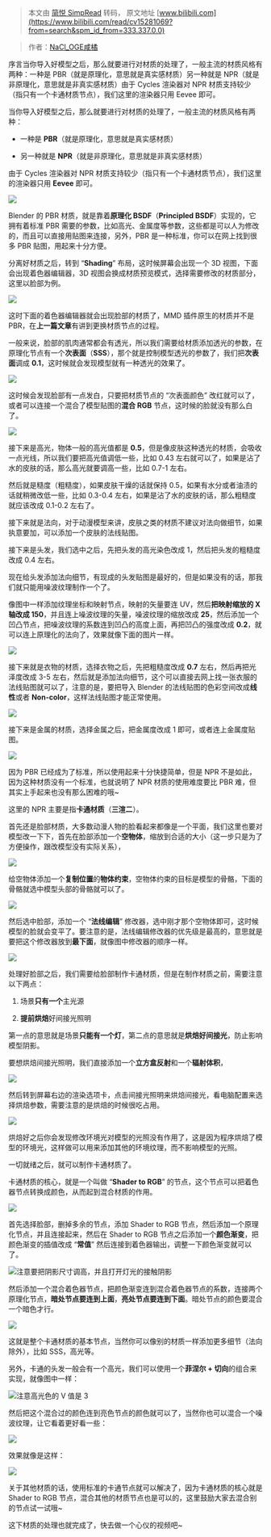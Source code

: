> 本文由 [简悦 SimpRead](http://ksria.com/simpread/) 转码， 原文地址 [www.bilibili.com](https://www.bilibili.com/read/cv15281069?from=search&spm_id_from=333.337.0.0)

> 作者：[NaCl_OGE咸橘](https://space.bilibili.com/34705293)

 序言当你导入好模型之后，那么就要进行对材质的处理了，一般主流的材质风格有两种：一种是 PBR（就是原理化，意思就是真实感材质）另一种就是 NPR（就是非原理化，意思就是非真实感材质）由于 Cycles 渲染器对 NPR 材质支持较少（指只有一个卡通材质节点），我们这里的渲染器只用 Eevee 即可。

当你导入好模型之后，那么就要进行对材质的处理了，一般主流的材质风格有两种：

*   一种是 **PBR**（就是原理化，意思就是真实感材质）
    
*   另一种就是 **NPR**（就是非原理化，意思就是非真实感材质）
    

由于 Cycles 渲染器对 NPR 材质支持较少（指只有一个卡通材质节点），我们这里的渲染器只用 **Eevee** 即可。

![](http://i0.hdslb.com/bfs/article/71bf2cd56882a2e97f8b3477c9256f8b09f361d3.png)

Blender 的 PBR 材质，就是靠着**原理化 BSDF**（**Principled BSDF**）实现的，它拥有着标准 PBR 需要的参数，比如高光、金属度等参数，这些都是可以人为修改的，而且可以直接用贴图来连接，另外，PBR 是一种标准，你可以在网上找到很多 PBR 贴图，用起来十分方便。

分离好材质之后，转到 “**Shading**” 布局，这时候屏幕会出现一个 3D 视图，下面会出现着色器编辑器，3D 视图会换成材质预览模式，选择需要修改的材质部分，这里以脸部为例。

![](http://i0.hdslb.com/bfs/article/5fbbc0021b383b3785648136bf7e527e61b4f7f4.png@942w_492h_progressive.webp)

这时下面的着色器编辑器就会出现脸部的材质了，MMD 插件原生的材质并不是 PBR，在**上一篇文章**有讲到更换材质节点的过程。

一般来说，脸部的肌肉通常都会有透光，所以我们需要给材质添加透光的参数，在原理化节点有一个**次表面**（**SSS**），那个就是控制模型透光的参数了，我们把**次表面**调成 **0.1**，这时候就会发现模型就有一种透光的效果了。

![](http://i0.hdslb.com/bfs/article/b49f44b5f4329b88589ea37452df5bbd6b5a85cd.png@942w_663h_progressive.webp)

这时候会发现脸部有一点发白，只要把材质节点的 “次表面颜色” 改红就可以了，或者可以连接一个混合了模型贴图的**混合 RGB** 节点，这时候的脸就没有那么白了。

![](http://i0.hdslb.com/bfs/article/6292f2dee3dd5c9e034c8fbb4a9fe1efd0fe8624.png@942w_657h_progressive.webp)

接下来是高光，物体一般的高光值都是 **0.5**，但是像皮肤这种透光的材质，会吸收一点光线，所以我们要把高光值调低一些，比如 0.43 左右就可以了，如果是沾了水的皮肤的话，那么高光就要调高一些，比如 0.7-1 左右。

然后就是糙度（粗糙度），如果皮肤干燥的话就保持 0.5，如果有水分或者油渍的话就稍微改低一些，比如 0.3-0.4 左右，如果是沾了水的皮肤的话，那么粗糙度就应该改成 0.1-0.2 左右了。

接下来就是法向，对于动漫模型来讲，皮肤之类的材质不建议对法向做细节，如果执意要加，可以添加一个皮肤的法线贴图。

接下来是头发，我们选中之后，先把头发的高光染色改成 1，然后把头发的粗糙度改成 0.4 左右。

现在给头发添加法向细节，有现成的头发贴图是最好的，但是如果没有的话，那我们就只能用噪波纹理制作一个了。

像图中一样添加纹理坐标和映射节点，映射的矢量要连 UV，然后**把映射缩放的 X 轴改成 150**，并且连上噪波纹理的矢量，噪波纹理的缩放改成 **25**，然后添加一个凹凸节点，把噪波纹理的系数连到凹凸的高度上面，再把凹凸的强度改成 **0.2**，就可以连上原理化的法向了，效果就像下面的图片一样。

![](http://i0.hdslb.com/bfs/article/a308606ab589082216cddd322140c0bc91f7b64a.png@942w_684h_progressive.webp)

接下来就是衣物的材质，选择衣物之后，先把粗糙度改成 **0.7** 左右，然后再把光泽度改成 3-5 左右，然后就是添加法向细节，这个可以直接去网上找一张衣服的法线贴图就可以了，注意的是，要把导入 Blender 的法线贴图的色彩空间改成**线性**或者 **Non-color**，这样法线贴图才能正常使用。

![](http://i0.hdslb.com/bfs/article/6c1eea98925658f2de56a49a4da52fe8fb29fe31.png@942w_687h_progressive.webp)

接下来是金属的材质，选择金属之后，把金属度改成 1 即可，或者连上金属度贴图。

![](http://i0.hdslb.com/bfs/article/71bf2cd56882a2e97f8b3477c9256f8b09f361d3.png)

因为 PBR 已经成为了标准，所以使用起来十分快捷简单，但是 NPR 不是如此，因为这种材质没有一个标准，也就说明了 NPR 材质的使用难度要比 PBR 难，但其实上手起来也没有那么困难的哦~

这里的 NPR 主要是指**卡通材质**（**三渲二**）。

首先还是脸部材质，大多数动漫人物的脸看起来都像是一个平面，我们这里也要对模型改一下下，首先在脸部添加一个**空物体**，缩放到合适的大小（这一步只是为了方便操作，跟改模型没有实际关系），

![](https://i0.hdslb.com/bfs/article/53f567d71330d1499c4c424d8807c572cd338e55.png@942w_372h_progressive.webp)

给空物体添加一个**复制位置**的**物体约束**，空物体约束的目标是模型的骨骼，下面的骨骼就选中模型头部的骨骼就可以了。

![](http://i0.hdslb.com/bfs/article/555baf39f53a34ba7e0489367b7a8a7d3df8ea7c.png@489w_768h_progressive.webp)

然后选中脸部，添加一个 “**法线编辑**” 修改器，选中刚才那个空物体即可，这时候模型的脸就会变平了。要注意的是，法线编辑修改器的优先级是最高的，意思就是要把这个修改器放到**最下面**，就像图中修改器的顺序一样。

![](http://i0.hdslb.com/bfs/article/73609e3e8c116e0e873a162f12b1e6ebabc30756.png@942w_548h_progressive.webp)

处理好脸部之后，我们需要给脸部制作卡通材质，但是在制作材质之前，需要注意以下两点：

1.  场景**只有一个**主光源
    
2.  **提前烘焙**好间接光照明
    

第一点的意思就是场景**只能有一个灯**，第二点的意思就是**烘焙好间接光**，防止影响模型阴影。

要想烘焙间接光照明，我们直接添加一个**立方盒反射**和一个**辐射体积**，

![](http://i0.hdslb.com/bfs/article/0c0a3ff2d86864c3609aa5c3c9f2cdb2463f3513.png@717w_851h_progressive.webp)

然后转到屏幕右边的渲染选项卡，点击间接光照明来烘焙间接光，看电脑配置来选择烘焙参数，需要注意的是烘焙的时候很吃占用。

![](http://i0.hdslb.com/bfs/article/9e4fe2ae893890ce70613a60b406a67f0bfe47fe.png@431w_684h_progressive.webp)

烘焙好之后你会发现修改环境光对模型的光照没有作用了，这是因为程序烘焙了模型的环境光，这样做可以用来添加其他的环境纹理，而不影响模型的光照。

一切就绪之后，就可以制作卡通材质了。

卡通材质的核心，就是一个叫做 “**Shader to RGB**” 的节点，这个节点可以把着色器节点转换成颜色，从而起到混合材质的作用。

![](http://i0.hdslb.com/bfs/article/c8542b11ddd9044c9a1df543269ba82ce63fe81b.png@942w_375h_progressive.webp)

首先选择脸部，删掉多余的节点，添加 Shader to RGB 节点，然后添加一个原理化节点，并且连接起来，然后在 Shader to RGB 节点之后添加一个**颜色渐变**，把颜色渐变的插值改成 “**常值**” 然后连接到着色器输出，调整一下颜色渐变就可以了。

![](http://i0.hdslb.com/bfs/article/fd1ee128996ffdf18ba9aa2ff29ff2eb684f37bb.png@942w_683h_progressive.webp)注意要把阴影尺寸调高，并且打开灯光的接触阴影

然后添加一个混合着色器节点，把颜色渐变连到混合着色器节点的系数，连接两个原理化节点，**暗处节点要连到上面**，**亮处节点要连到下面**。暗处节点的颜色要混合一个暗色才行。

![](http://i0.hdslb.com/bfs/article/bc366919a6ba31f1d3fa18b05aab046cf2ab0597.png@942w_437h_progressive.webp)

这就是整个卡通材质的基本节点，当然你可以像别的材质一样添加更多细节（法向除外），比如 SSS，高光等。

另外，卡通的头发一般会有一个高光，我们可以使用一个**菲涅尔 + 切向**的组合来实现，就像图中一样：

![](http://i0.hdslb.com/bfs/article/1e24a44038a1d38165d70718bd2a8bce010abc1b.png@942w_477h_progressive.webp)注意高光色的 V 值是 3

然后把这个混合过的颜色连到亮色节点的颜色就可以了，当然你也可以混合一个噪波纹理，让它看着更好看一些：

![](http://i0.hdslb.com/bfs/article/08b4c5715faa219b3cc6cb75682b82c8b5a4f4b2.png@942w_426h_progressive.webp)

效果就像是这样：

![](http://i0.hdslb.com/bfs/article/2a96accdd5b5d5a854fd9808bacd790c14845946.png@942w_536h_progressive.webp)

关于其他材质的话，使用标准的卡通节点就可以解决了，因为卡通材质的核心就是 Shader to RGB 节点，混合其他的材质节点也是可以的，这里鼓励大家去混合别的节点试一试哦~

这下材质的处理也就完成了，快去做一个心仪的视频吧~
